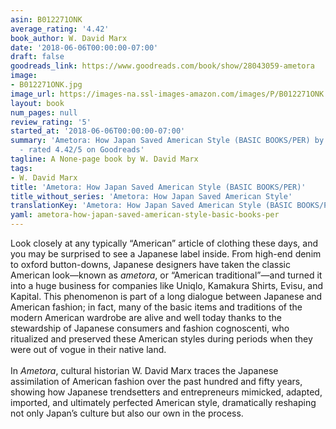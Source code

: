 ```yaml
---
asin: B012271ONK
average_rating: '4.42'
book_author: W. David Marx
date: '2018-06-06T00:00:00-07:00'
draft: false
goodreads_link: https://www.goodreads.com/book/show/28043059-ametora
image:
- B012271ONK.jpg
image_url: https://images-na.ssl-images-amazon.com/images/P/B012271ONK.01._SCLZZZZZZZ.jpg
layout: book
num_pages: null
review_rating: '5'
started_at: '2018-06-06T00:00:00-07:00'
summary: 'Ametora: How Japan Saved American Style (BASIC BOOKS/PER) by W. David Marx
  - rated 4.42/5 on Goodreads'
tagline: A None-page book by W. David Marx
tags:
- W. David Marx
title: 'Ametora: How Japan Saved American Style (BASIC BOOKS/PER)'
title_without_series: 'Ametora: How Japan Saved American Style'
translationKey: 'Ametora: How Japan Saved American Style (BASIC BOOKS/PER)'
yaml: ametora-how-japan-saved-american-style-basic-books-per
---
```


Look closely at any typically “American” article of clothing these days, and you may be surprised to see a Japanese label inside. From high-end denim to oxford button-downs, Japanese designers have taken the classic American look—known as <i>ametora</i>, or “American traditional”—and turned it into a huge business for companies like Uniqlo, Kamakura Shirts, Evisu, and Kapital. This phenomenon is part of a long dialogue between Japanese and American fashion; in fact, many of the basic items and traditions of the modern American wardrobe are alive and well today thanks to the stewardship of Japanese consumers and fashion cognoscenti, who ritualized and preserved these American styles during periods when they were out of vogue in their native land.<br /><br />In <i>Ametora</i>, cultural historian W. David Marx traces the Japanese assimilation of American fashion over the past hundred and fifty years, showing how Japanese trendsetters and entrepreneurs mimicked, adapted, imported, and ultimately perfected American style, dramatically reshaping not only Japan’s culture but also our own in the process.<br />
